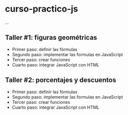 # curso-practico-js

...

## Taller #1: figuras geométricas
- Primer paso: definir las fórmulas
- Segundo paso: implementar las formulas en JavaScript
- Tercer paso: crear funciones
- Cuarto paso: integrar JavaScript con HTML

## Taller #2: porcentajes y descuentos
- Primer paso: definir las fórmulas
- Segundo paso: implementar las formulas en JavaScript
- Tercer paso: crear funciones
- Cuarto paso: integrar JavaScript con HTML